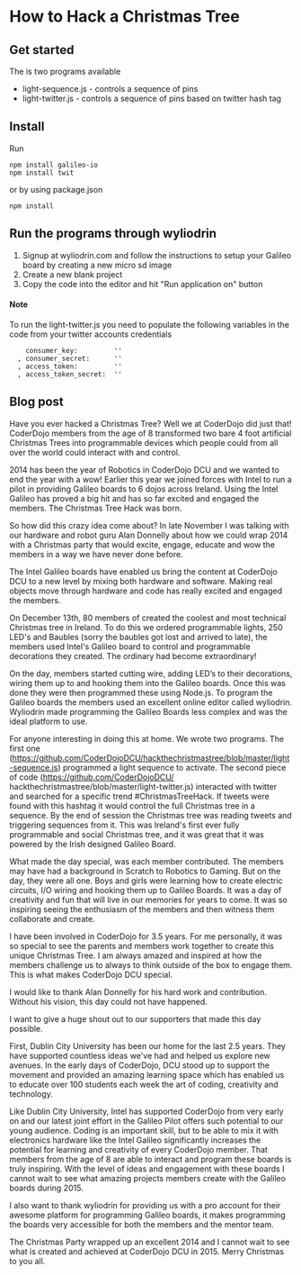 How to Hack a Christmas Tree
===========

## Get started

The is two programs available
* light-sequence.js - controls a sequence of pins
* light-twitter.js - controls a sequence of pins based on twitter hash tag

## Install

Run

````
npm install galileo-io
npm install twit
````

or by using package.json

````
npm install
````

## Run the programs through wyliodrin

1. Signup at wyliodrin.com and follow the instructions to setup your Galileo board by creating a new micro sd image
2. Create a new blank project
3. Copy the code into the editor and hit "Run application on" button

#### Note

To run the light-twitter.js you need to populate the following variables in the code from your twitter accounts credentials

````
    consumer_key:         ''
  , consumer_secret:      ''
  , access_token:         ''
  , access_token_secret:  ''
````

## Blog post

Have you ever hacked a Christmas Tree? Well we at CoderDojo did just that! CoderDojo members from the age of 8 transformed two bare 4 foot artificial Christmas Trees into programmable devices which people could from all over the world could interact with and control.

2014 has been the year of Robotics in CoderDojo DCU and we wanted to end the year with a wow! Earlier this year we joined forces with Intel to run a pilot in providing Galileo boards to 6 dojos across Ireland. Using the Intel Galileo has proved a big hit and has so far excited and engaged the members. The Christmas Tree Hack was born.

So how did this crazy idea come about? In late November I was talking with our hardware and robot guru Alan Donnelly about how we could wrap 2014 with a Christmas party that would excite, engage, educate and wow the members in a way we have never done before.  

The Intel Galileo boards have enabled us bring the content at CoderDojo DCU to a new level by mixing both hardware and software. Making real objects move through hardware and code has really excited and engaged the members.

On December 13th, 80 members of created the coolest and most technical Christmas tree in Ireland. To do this we ordered programmable lights, 250 LED's and Baubles (sorry the baubles got lost and arrived to late), the members used  Intel's Galileo board to control and programmable decorations they created. The ordinary had become extraordinary!

On the day, members started cutting wire, adding LED’s to their decorations, wiring them up to and hooking them into the Galileo boards. Once this was done they were then programmed these using Node.js. To program the Galileo boards the members used an excellent online editor called wyliodrin. Wyliodrin made programming the Galileo Boards less complex and was the ideal platform to use.

For anyone interesting in doing this at home. We wrote two programs. The first one (https://github.com/CoderDojoDCU/hackthechristmastree/blob/master/light-sequence.js) programmed a light sequence to activate. The second piece of code (https://github.com/CoderDojoDCU/ hackthechristmastree/blob/master/light-twitter.js) interacted with twitter and searched for a specific trend #ChristmasTreeHack. If tweets were found with this hashtag it would control the full Christmas tree in a sequence. By the end of session the Christmas tree was reading tweets and triggering sequences from it. This was Ireland's first ever fully programmable and social Christmas tree, and it was great that it was powered by the Irish designed Galileo Board.

What made the day special, was each member contributed. The members may have had a background in Scratch to Robotics to Gaming. But on the day, they were all one. Boys and girls were learning how to create electric circuits, I/O wiring and hooking them up to Galileo Boards. It was a day of creativity and fun that will live in our memories for years to come. It was so inspiring seeing the enthusiasm of the members and then witness them collaborate and create.

I have been involved in CoderDojo for 3.5 years. For me personally, it was so special to see the parents and members work together to create this unique Christmas Tree. I am always amazed and inspired at how the members challenge us to always to think outside of the box to engage them. This is what makes CoderDojo DCU special.

I would like to thank Alan Donnelly for his hard work and contribution. Without his vision, this day could not have happened. 

I want to give a huge shout out to our supporters that made this day possible. 

First, Dublin City University has been our home for the last 2.5 years. They have supported  countless ideas we've had and helped us explore new avenues. In the early days of CoderDojo, DCU stood up to support the movement and provided an amazing learning space which has enabled us to educate over 100 students each week the art of coding, creativity and technology.

Like Dublin City University, Intel has supported CoderDojo from very early on and our latest joint effort in the Galileo Pilot offers such potential to our young audience. Coding is an important skill, but to be able to mix it with electronics hardware like the Intel Galileo significantly increases the potential for learning and creativity of every CoderDojo member. That members from the age of 8 are able to interact and program these boards is truly inspiring. With the level of ideas and engagement with these boards I cannot wait to see what amazing projects members create with the Galileo boards during 2015.

I also want to thank wyliodrin for providing us with a pro account for their awesome platform for programming Galileo boards, it makes programming the boards very accessible for both the members and the mentor team.

The Christmas Party wrapped up an excellent 2014 and I cannot wait to see what is created and achieved at CoderDojo DCU in 2015.  Merry Christmas to you all.
